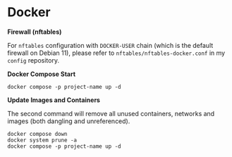 # Docker

**Firewall (nftables)**

For `nftables` configuration with `DOCKER-USER` chain (which is the default firewall on Debian 11), please refer to `nftables/nftables-docker.conf` in my `config` repository.

**Docker Compose Start**

```
docker compose -p project-name up -d
```


**Update Images and Containers**

The second command will remove all unused containers, networks and images (both dangling and unreferenced).

```
docker compose down
docker system prune -a
docker compose -p project-name up -d
```
